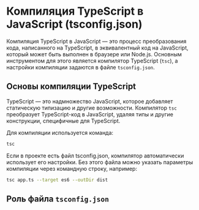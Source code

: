 # Компиляция TypeScript в JavaScript (tsconfig.json)

Компиляция TypeScript в JavaScript — это процесс преобразования кода, написанного на TypeScript, в эквивалентный код на
JavaScript, который может быть выполнен в браузере или Node.js. Основным инструментом для этого является компилятор
TypeScript (`tsc`), а настройки компиляции задаются в файле `tsconfig.json`.

## Основы компиляции TypeScript

TypeScript — это надмножество JavaScript, которое добавляет статическую типизацию и другие возможности. Компилятор `tsc`
преобразует TypeScript-код в JavaScript, удаляя типы и другие конструкции, специфичные для TypeScript.

Для компиляции используется команда:

```bash
tsc
```

Если в проекте есть файл tsconfig.json, компилятор автоматически использует его настройки. Без этого файла можно указать
параметры компиляции через командную строку, например:

```bash
tsc app.ts --target es6 --outDir dist
```

## Роль файла `tsconfig.json`